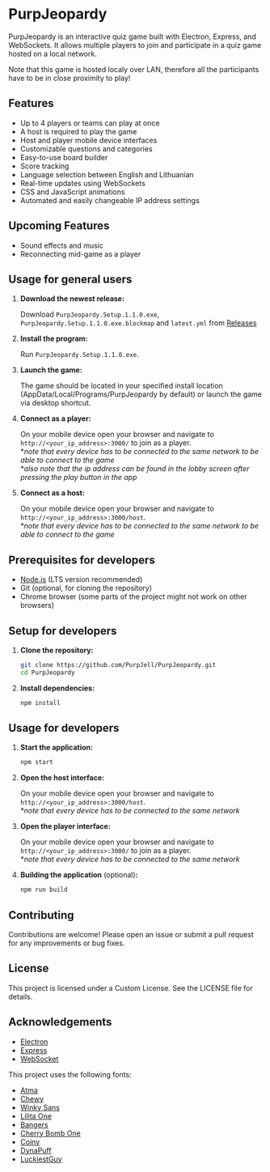 # PurpJeopardy

PurpJeopardy is an interactive quiz game built with Electron, Express, and WebSockets. It allows multiple players to join and participate in a quiz game hosted on a local network.

Note that this game is hosted localy over LAN, therefore all the participants have to be in close proximity to play!

## Features

- Up to 4 players or teams can play at once
- A host is required to play the game
- Host and player mobile device interfaces
- Customizable questions and categories
- Easy-to-use board builder
- Score tracking
- Language selection between English and Lithuanian
- Real-time updates using WebSockets
- CSS and JavaScript animations
- Automated and easily changeable IP address settings

## Upcoming Features

- Sound effects and music
- Reconnecting mid-game as a player

## Usage for general users

1. **Download the newest release:**

    Download `PurpJeopardy.Setup.1.1.0.exe`, `PurpJeopardy.Setup.1.1.0.exe.blockmap` and `latest.yml` from
    [Releases](https://github.com/PurpJell/PurpJeopardy/releases)

2. **Install the program:**

    Run `PurpJeopardy.Setup.1.1.0.exe`.

3. **Launch the game:**

    The game should be located in your specified install location (AppData/Local/Programs/PurpJeopardy by default) or launch the game via desktop shortcut.

4. **Connect as a player:**

    On your mobile device open your browser and navigate to `http://<your_ip_address>:3000/` to join as a player.  
    \**note that every device has to be connected to the same network to be able to connect to the game*  
    \**also note that the ip address can be found in the lobby screen after pressing the play button in the app*

5. **Connect as a host:**

    On your mobile device open your browser and navigate to `http://<your_ip_address>:3000/host`.  
    \**note that every device has to be connected to the same network to be able to connect to the game*


## Prerequisites for developers

- [Node.js](https://nodejs.org/) (LTS version recommended)
- Git (optional, for cloning the repository)
- Chrome browser (some parts of the project might not work on other browsers)

## Setup for developers

1. **Clone the repository:**

    ```bash
    git clone https://github.com/PurpJell/PurpJeopardy.git
    cd PurpJeopardy
    ```

2. **Install dependencies:**

    ```bash
    npm install
    ```

## Usage for developers

1. **Start the application:**

    ```bash
    npm start
    ```

2. **Open the host interface:**

    On your mobile device open your browser and navigate to `http://<your_ip_address>:3000/host`.  
    \**note that every device has to be connected to the same network*

4. **Open the player interface:**

    On your mobile device open your browser and navigate to `http://<your_ip_address>:3000/` to join as a player.  
    \**note that every device has to be connected to the same network*

5. **Building the application** (optional)**:** 

    ```bash
    npm run build
    ```

## Contributing

Contributions are welcome! Please open an issue or submit a pull request for any improvements or bug fixes.

## License

This project is licensed under a Custom License. See the LICENSE file for details.

## Acknowledgements

- [Electron](https://www.electronjs.org/)
- [Express](https://expressjs.com/)
- [WebSocket](https://www.npmjs.com/package/ws)

This project uses the following fonts:

- [Atma](https://fonts.google.com/specimen/Atma)
- [Chewy](https://fonts.google.com/specimen/Chewy)
- [Winky Sans](https://fonts.google.com/specimen/Winky+Sans)
- [Lilita One](https://fonts.google.com/specimen/Lilita+One)
- [Bangers](https://fonts.google.com/specimen/Bangers)
- [Cherry Bomb One](https://fonts.google.com/specimen/Cherry+Bomb+One)
- [Coiny](https://fonts.google.com/specimen/Coiny)
- [DynaPuff](https://fonts.google.com/specimen/DynaPuff)
- [LuckiestGuy](https://fonts.google.com/specimen/Luckiest+Guy)